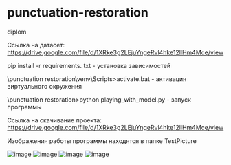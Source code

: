 # punctuation-restoration
 diplom


Ccылка на датасет: https://drive.google.com/file/d/1XRke3g2LEjuYngeRvl4hke12llHm4Mce/view

pip install -r requirements. txt - установка зависимостей

\punctuation restoration\venv\Scripts>activate.bat - активация виртуального окружения

\punctuation restoration>python playing_with_model.py - запуск программы

Ccылка на скачивание проекта: https://drive.google.com/file/d/1XRke3g2LEjuYngeRvl4hke12llHm4Mce/view 

Изображения работы программы находятся в папке TestPicture

![image](https://github.com/alloe16/punctuation_restoration-/assets/101383654/591826dc-894d-4f25-b061-51fe813b097d)
![image](https://github.com/alloe16/punctuation_restoration-/assets/101383654/599cd971-1206-4cea-99db-8b7e603de8d5)
![image](https://github.com/alloe16/punctuation_restoration-/assets/101383654/e69012b9-db30-4611-a8d4-a7436a63c1f0)
![image](https://github.com/alloe16/punctuation_restoration-/assets/101383654/5290afba-7a3d-4eaa-a89f-39e705c5c567)
